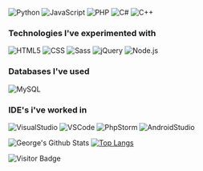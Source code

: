 



![Python](https://img.shields.io/badge/-Python-000?&logo=Python)
![JavaScript](https://img.shields.io/badge/-JavaScript-000?&logo=JavaScript)
![PHP](https://img.shields.io/badge/PHP-000?logo=php)
![C#](https://img.shields.io/badge/C%23-000?logo=c-sharp)
![C++](https://img.shields.io/badge/-C++-000?&logo=c%2b%2b&logoColor=00599C)

### Technologies I've experimented with

![HTML5](https://img.shields.io/badge/HTML-000?logo=html5)
![CSS](https://img.shields.io/badge/CSS-000?logo=css3)
![Sass](https://img.shields.io/badge/Sass-000?logo=sass)
![jQuery](https://img.shields.io/badge/jQuery-000?logo=jquery)
![Node.js](https://img.shields.io/badge/Node.js-000?logo=node.js)

### Databases I've used

![MySQL](https://img.shields.io/badge/MySQL-000?logo=mysql)

### IDE's i've worked in

![VisualStudio](https://img.shields.io/badge/VisualStudio-000?logo=visualstudio)
![VSCode](https://img.shields.io/badge/VSCode-000?logo=visualstudiocode)
![PhpStorm](https://img.shields.io/badge/PhpStorm-000?logo=phpstorm)
![AndroidStudio](https://img.shields.io/badge/AndroidStudio-000?logo=androidstudio&logoColor=whitesmoke)

<!-- ### Full Stack Projects -->

![George's Github Stats](https://github-readme-stats.vercel.app/api?username=Pollnarev&count_private=true&show_icons=true&include_all_commits=true&theme=radical)
[![Top Langs](https://github-readme-stats.vercel.app/api/top-langs/?username=Pollnarev&theme=radical)](https://github.com/Pollnarev/github-readme-stats)

![Visitor Badge](https://visitor-badge.laobi.icu/badge?page_id=Pollnarev.rusty-sj)
